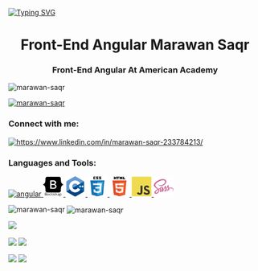 [![Typing SVG](https://readme-typing-svg.herokuapp.com?font=Fira+Code&weight=900&size=25&pause=1000&color=F70000&background=010622&center=true&vCenter=true&width=435&lines=Hello+I+Am+A+Front-End+Angular)](https://git.io/typing-svg)

<h1 align="center">Front-End Angular Marawan Saqr</h1>
<h3 align="center">Front-End Angular At American Academy</h3>

<p align="left"> <img src="https://komarev.com/ghpvc/?username=marawan-saqr&label=Profile%20views&color=0e75b6&style=flat" alt="marawan-saqr" /> </p>

<p align="left"> <a href="https://github.com/ryo-ma/github-profile-trophy"><img src="https://github-profile-trophy.vercel.app/?username=marawan-saqr" alt="marawan-saqr" /></a> </p>

<h3 align="left">Connect with me:</h3>
<p align="left">
<a href="https://linkedin.com/in/https://www.linkedin.com/in/marawan-saqr-233784213/" target="blank"><img align="center" src="https://raw.githubusercontent.com/rahuldkjain/github-profile-readme-generator/master/src/images/icons/Social/linked-in-alt.svg" alt="https://www.linkedin.com/in/marawan-saqr-233784213/" height="30" width="40" /></a>
</p>

<h3 align="left">Languages and Tools:</h3>
<p align="left"> <a href="https://angular.io" target="_blank" rel="noreferrer"> <img src="https://angular.io/assets/images/logos/angular/angular.svg" alt="angular" width="40" height="40"/> </a> <a href="https://getbootstrap.com" target="_blank" rel="noreferrer"> <img src="https://raw.githubusercontent.com/devicons/devicon/master/icons/bootstrap/bootstrap-plain-wordmark.svg" alt="bootstrap" width="40" height="40"/> </a> <a href="https://www.w3schools.com/cpp/" target="_blank" rel="noreferrer"> <img src="https://raw.githubusercontent.com/devicons/devicon/master/icons/cplusplus/cplusplus-original.svg" alt="cplusplus" width="40" height="40"/> </a> <a href="https://www.w3schools.com/css/" target="_blank" rel="noreferrer"> <img src="https://raw.githubusercontent.com/devicons/devicon/master/icons/css3/css3-original-wordmark.svg" alt="css3" width="40" height="40"/> </a> <a href="https://www.w3.org/html/" target="_blank" rel="noreferrer"> <img src="https://raw.githubusercontent.com/devicons/devicon/master/icons/html5/html5-original-wordmark.svg" alt="html5" width="40" height="40"/> </a> <a href="https://developer.mozilla.org/en-US/docs/Web/JavaScript" target="_blank" rel="noreferrer"> <img src="https://raw.githubusercontent.com/devicons/devicon/master/icons/javascript/javascript-original.svg" alt="javascript" width="40" height="40"/> </a> <a href="https://sass-lang.com" target="_blank" rel="noreferrer"> <img src="https://raw.githubusercontent.com/devicons/devicon/master/icons/sass/sass-original.svg" alt="sass" width="40" height="40"/> </a> </p>

<p><img align="left" src="https://github-readme-stats.vercel.app/api/top-langs?username=marawan-saqr&show_icons=true&locale=en&layout=compact" alt="marawan-saqr" /></p>

<p>&nbsp;<img align="center" src="https://github-readme-stats.vercel.app/api?username=marawan-saqr&show_icons=true&locale=en" alt="marawan-saqr" /></p>



![](http://github-profile-summary-cards.vercel.app/api/cards/profile-details?username=Marawan-Saqr&theme=aura_dark)

![](http://github-profile-summary-cards.vercel.app/api/cards/repos-per-language?username=Marawan-Saqr&theme=aura_dark)     ![](http://github-profile-summary-cards.vercel.app/api/cards/most-commit-language?username=Marawan-Saqr&theme=aura_dark)



![](http://github-profile-summary-cards.vercel.app/api/cards/stats?username=Marawan-Saqr&theme=aura_dark) ![](http://github-profile-summary-cards.vercel.app/api/cards/productive-time?username=Marawan-Saqr&theme=aura_dark&utcOffset=8)



